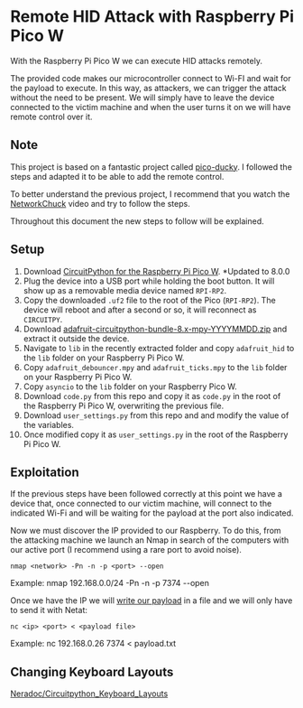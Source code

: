 # Remote HID Attack with Raspberry Pi Pico W
With the Raspberry Pi Pico W we can execute HID attacks remotely.

The provided code makes our microcontroller connect to Wi-FI and wait for the payload to execute. In this way, as attackers, we can trigger the attack without the need to be present. We will simply have to leave the device connected to the victim machine and when the user turns it on we will have remote control over it.

## Note
This project is based on a fantastic project called [pico-ducky](https://github.com/dbisu/pico-ducky). I followed the steps and adapted it to be able to add the remote control.

To better understand the previous project, I recommend that you watch the [NetworkChuck](https://www.youtube.com/watch?v=e_f9p-_JWZw) video and try to follow the steps.

Throughout this document the new steps to follow will be explained.

## Setup
1. Download [CircuitPython for the Raspberry Pi Pico W](https://circuitpython.org/board/raspberry_pi_pico_w/). *Updated to 8.0.0
2. Plug the device into a USB port while holding the boot button. It will show up as a removable media device named `RPI-RP2`.
3. Copy the downloaded `.uf2` file to the root of the Pico (`RPI-RP2`). The device will reboot and after a second or so, it will reconnect as `CIRCUITPY`.
4. Download [adafruit-circuitpython-bundle-8.x-mpy-YYYYMMDD.zip](https://github.com/adafruit/Adafruit_CircuitPython_Bundle/releases/latest) and extract it outside the device.
5. Navigate to `lib` in the recently extracted folder and copy `adafruit_hid` to the `lib` folder on your Raspberry Pi Pico W.
6. Copy `adafruit_debouncer.mpy` and `adafruit_ticks.mpy` to the `lib` folder on your Raspberry Pi Pico W.
7. Copy `asyncio` to the `lib` folder on your Raspberry Pico W.
8. Download `code.py` from this repo and copy it as `code.py` in the root of the Raspberry Pi Pico W, overwriting the previous file.
9. Download `user_settings.py` from this repo and and modify the value of the variables.
10. Once modified copy it as `user_settings.py` in the root of the Raspberry Pi Pico W.

## Exploitation
If the previous steps have been followed correctly at this point we have a device that, once connected to our victim machine, will connect to the indicated Wi-Fi and will be waiting for the payload at the port also indicated.

Now we must discover the IP provided to our Raspberry. To do this, from the attacking machine we launch an Nmap in search of the computers with our active port (I recommend using a rare port to avoid noise).

`nmap <network> -Pn -n -p <port> --open`
  
Example: nmap 192.168.0.0/24 -Pn -n -p 7374 --open

Once we have the IP we will [write our payload](https://github.com/hak5darren/USB-Rubber-Ducky/wiki/Duckyscript) in a file and we will only have to send it with Netat:

`nc <ip> <port> < <payload file>`

Example: nc 192.168.0.26 7374 < payload.txt

## Changing Keyboard Layouts
[Neradoc/Circuitpython_Keyboard_Layouts](https://github.com/Neradoc/Circuitpython_Keyboard_Layouts/blob/main/PICODUCKY.md) 
